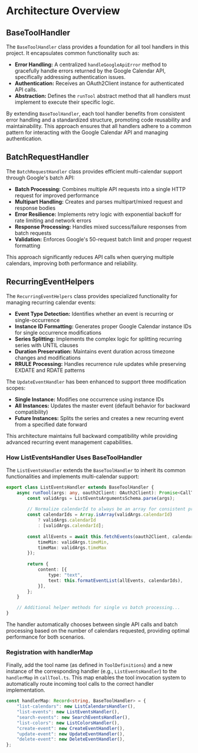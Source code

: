 # Architecture Overview

## BaseToolHandler

The `BaseToolHandler` class provides a foundation for all tool handlers in this project. It encapsulates common functionality such as:

- **Error Handling:**  A centralized `handleGoogleApiError` method to gracefully handle errors returned by the Google Calendar API, specifically addressing authentication issues.
- **Authentication:** Receives an OAuth2Client instance for authenticated API calls.
- **Abstraction:**  Defines the `runTool` abstract method that all handlers must implement to execute their specific logic.

By extending `BaseToolHandler`, each tool handler benefits from consistent error handling and a standardized structure, promoting code reusability and maintainability.  This approach ensures that all handlers adhere to a common pattern for interacting with the Google Calendar API and managing authentication.

## BatchRequestHandler

The `BatchRequestHandler` class provides efficient multi-calendar support through Google's batch API:

- **Batch Processing:** Combines multiple API requests into a single HTTP request for improved performance
- **Multipart Handling:** Creates and parses multipart/mixed request and response bodies 
- **Error Resilience:** Implements retry logic with exponential backoff for rate limiting and network errors
- **Response Processing:** Handles mixed success/failure responses from batch requests
- **Validation:** Enforces Google's 50-request batch limit and proper request formatting

This approach significantly reduces API calls when querying multiple calendars, improving both performance and reliability.

## RecurringEventHelpers

The `RecurringEventHelpers` class provides specialized functionality for managing recurring calendar events:

- **Event Type Detection:** Identifies whether an event is recurring or single-occurrence
- **Instance ID Formatting:** Generates proper Google Calendar instance IDs for single occurrence modifications
- **Series Splitting:** Implements the complex logic for splitting recurring series with UNTIL clauses
- **Duration Preservation:** Maintains event duration across timezone changes and modifications
- **RRULE Processing:** Handles recurrence rule updates while preserving EXDATE and RDATE patterns

The `UpdateEventHandler` has been enhanced to support three modification scopes:
- **Single Instance:** Modifies one occurrence using instance IDs
- **All Instances:** Updates the master event (default behavior for backward compatibility)  
- **Future Instances:** Splits the series and creates a new recurring event from a specified date forward

This architecture maintains full backward compatibility while providing advanced recurring event management capabilities.

### How ListEventsHandler Uses BaseToolHandler

The `ListEventsHandler` extends the `BaseToolHandler` to inherit its common functionalities and implements multi-calendar support:

```typescript
export class ListEventsHandler extends BaseToolHandler {
    async runTool(args: any, oauth2Client: OAuth2Client): Promise<CallToolResult> {
        const validArgs = ListEventsArgumentsSchema.parse(args);
        
        // Normalize calendarId to always be an array for consistent processing
        const calendarIds = Array.isArray(validArgs.calendarId) 
            ? validArgs.calendarId 
            : [validArgs.calendarId];
        
        const allEvents = await this.fetchEvents(oauth2Client, calendarIds, {
            timeMin: validArgs.timeMin,
            timeMax: validArgs.timeMax
        });
        
        return {
            content: [{
                type: "text",
                text: this.formatEventList(allEvents, calendarIds),
            }],
        };
    }

    // Additional helper methods for single vs batch processing...
}
```

The handler automatically chooses between single API calls and batch processing based on the number of calendars requested, providing optimal performance for both scenarios.

### Registration with handlerMap

Finally, add the tool name (as defined in `ToolDefinitions`) and a new instance of the corresponding handler (e.g., `ListEventsHandler`) to the `handlerMap` in `callTool.ts`. This map enables the tool invocation system to automatically route incoming tool calls to the correct handler implementation.

```typescript
const handlerMap: Record<string, BaseToolHandler> = {
    "list-calendars": new ListCalendarsHandler(),
    "list-events": new ListEventsHandler(),
    "search-events": new SearchEventsHandler(),
    "list-colors": new ListColorsHandler(),
    "create-event": new CreateEventHandler(),
    "update-event": new UpdateEventHandler(),
    "delete-event": new DeleteEventHandler(),
};
```